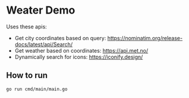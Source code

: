# Weater Demo

Uses these apis:
- Get city coordinates based on query: https://nominatim.org/release-docs/latest/api/Search/
- Get weather based on coordinates: https://api.met.no/
- Dynamically search for icons: https://iconify.design/

## How to run
~~~console
go run cmd/main/main.go
~~~